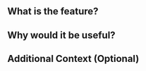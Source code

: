 ## What is the feature?

<!-- Describe the feature you'd like to see implemented. -->

## Why would it be useful?

<!-- Explain the benefit or use case for this feature. Who does it help? -->

## Additional Context (Optional)

<!-- Add any extra info, mockups, or related discussion links. -->
